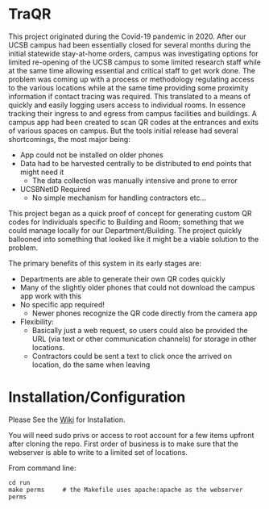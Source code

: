 # TraQR
This project originated during the Covid-19 pandemic in 2020.  After our UCSB campus had been essentially closed for several months during the initial statewide stay-at-home orders, campus was investigating options for limited re-opening of the UCSB campus to some limited research staff while at the same time allowing essential and critical staff to get work done.  The problem was coming up with a process or methodology regulating access to the various locations while at the same time providing some proximity information if contact tracing was required.  This translated to a means of quickly and easily logging users  access to individual rooms.  In essence tracking their ingress to and egress from campus facilities and buildings.  A campus app had been created to scan QR codes at the entrances and exits of various spaces on campus.  But the tools initial release had several shortcomings, the most major being:
* App could not be installed on older phones
* Data had to be harvested centrally to be distributed to end points that might need it
  * The data collection was manually intensive and prone to error
* UCSBNetID Required
  * No simple mechanism for handling contractors etc...

This project began as a quick proof of concept for generating custom QR codes for Individuals specific to Building and Room; something that we could manage locally for our Department/Building.  The project quickly ballooned into something that looked like it might be a viable solution to the problem.

The primary benefits of this system in its early stages are:
* Departments are able to generate their own QR codes quickly
* Many of the slightly older phones that could not download the campus app work with this
* No specific app required!
  * Newer phones recognize the QR code directly from the camera app
* Flexibility:
  * Basically just a web request, so users could also be provided the URL (via text or other communication channels) for storage in other locations.
  * Contractors could be sent a text to click once the arrived on location, do the same when leaving


# Installation/Configuration
Please See the [Wiki](../../wiki) for Installation.

You will need sudo privs or access to root account for a few items upfront after cloning the repo.
First order of business is to make sure that the webserver is able to write to a limited set of locations.

From command line:
   ```
   cd run
   make perms     # the Makefile uses apache:apache as the webserver perms
   ```
